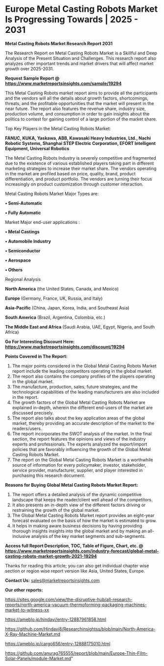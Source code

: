 # Europe Metal Casting Robots Market Is Progressing Towards | 2025 - 2031

<strong>Metal Casting Robots Market Research Report 2031</strong>

The Research Report on Metal Casting Robots Market is a Skillful and Deep Analysis of the Present Situation and Challenges. This research report also analyzes other important trends and market drivers that will affect market growth over 2025-2031.

<strong>Request Sample Report @ <a href=https://www.marketreportsinsights.com/sample/19294>https://www.marketreportsinsights.com/sample/19294</a></strong>

This Metal Casting Robots market report aims to provide all the participants and the vendors will all the details about growth factors, shortcomings, threats, and the profitable opportunities that the market will present in the near future. The report also features the revenue share, industry size, production volume, and consumption in order to gain insights about the politics to contest for gaining control of a large portion of the market share.

Top Key Players in the Metal Casting Robots Market:

<strong>FANUC, KUKA, Yaskawa, ABB, Kawasaki Heavy Industries, Ltd., Nachi Robotic Systems, Shanghai STEP Electric Corporation, EFORT Intelligent Equipment, Universal Robotics</strong>

The Metal Casting Robots Industry is severely competitive and fragmented due to the existence of various established players taking part in different marketing strategies to increase their market share. The vendors operating in the market are profiled based on price, quality, brand, product differentiation, and product portfolio. The vendors are turning their focus increasingly on product customization through customer interaction.

Metal Casting Robots Market Major Types are:

<strong>• Semi-Automatic

• Fully Automatic</strong>

Market Major end-user applications :

<strong>• Metal Castings

• Automobile Industry

• Semiconductor

• Aerospace

• Others</strong>

Regional Analysis

</u><strong><b>North America</b></strong> (the United States, Canada, and Mexico)

<strong><b>Europe </b></strong>(Germany, France, UK, Russia, and Italy)

<strong><b>Asia-Pacific</b></strong> (China, Japan, Korea, India, and Southeast Asia)

<strong><b>South America</b></strong> (Brazil, Argentina, Colombia, etc.)

<strong><b>The Middle East and Africa</b></strong> (Saudi Arabia, UAE, Egypt, Nigeria, and South Africa)

<strong>Go For Interesting Discount Here: <a href=https://www.marketreportsinsights.com/discount/19294>https://www.marketreportsinsights.com/discount/19294</a></strong>

<strong>Points Covered in The Report:</strong>
<ol>
  <li>The major points considered in the Global Metal Casting Robots Market report include the leading competitors operating in the global market.</li>
  <li>The report also contains the company profiles of the players operating in the global market.</li>
  <li>The manufacture, production, sales, future strategies, and the technological capabilities of the leading manufacturers are also included in the report.</li>
  <li>The growth factors of the Global Metal Casting Robots Market are explained in-depth, wherein the different end-users of the market are discussed precisely.</li>
  <li>The report also talks about the key application areas of the global market, thereby providing an accurate description of the market to the readers/users.</li>
  <li>The report incorporates the SWOT analysis of the market. In the final section, the report features the opinions and views of the industry experts and professionals. The experts analyzed the export/import policies that are favorably influencing the growth of the Global Metal Casting Robots Market.</li>
  <li>The report on the Global Metal Casting Robots Market is a worthwhile source of information for every policymaker, investor, stakeholder, service provider, manufacturer, supplier, and player interested in purchasing this research document.</li>
</ol>
<strong>Reasons for Buying Global Metal Casting Robots Market Report:</strong>

<ol>
  <li>The report offers a detailed analysis of the dynamic competitive landscape that keeps the reader/client well ahead of the competitors.</li>
  <li>It also presents an in-depth view of the different factors driving or restraining the growth of the global market.</li>
  <li>The Global Metal Casting Robots Market report provides an eight-year forecast evaluated on the basis of how the market is estimated to grow.</li>
  <li>It helps in making aware business decisions by having providing thorough insights insights into the global market and by making an all-inclusive analysis of the key market segments and sub-segments.</li>
</ol>
<strong>Access full Report Description, TOC, Table of Figure, Chart, etc. @ <a href=https://www.marketreportsinsights.com/industry-forecast/global-metal-casting-robots-market-growth-2021-19294>https://www.marketreportsinsights.com/industry-forecast/global-metal-casting-robots-market-growth-2021-19294</a></strong>


Thanks for reading this article; you can also get individual chapter wise section or region wise report version like Asia, United States, Europe.

<strong>Contact Us:</strong>
sales@marketreportsinsights.com

<strong>Our other reports:</strong>

<a href=https://sites.google.com/view/the-disruptive-hub/all-research-reports/north-america-vacuum-thermoforming-packaging-machines-market-to-witness-xx>https://sites.google.com/view/the-disruptive-hub/all-research-reports/north-america-vacuum-thermoforming-packaging-machines-market-to-witness-xx</a>

<a href=https://ameblo.jp/hindavi/entry-12887961858.html>https://ameblo.jp/hindavi/entry-12887961858.html</a>

<a href=https://github.com/Hindavi8/Researchinsightss/blob/main/North-America-X-Ray-Machine-Market.md>https://github.com/Hindavi8/Researchinsightss/blob/main/North-America-X-Ray-Machine-Market.md</a>

<a href=https://ameblo.jp/cargo656/entry-12888175010.html>https://ameblo.jp/cargo656/entry-12888175010.html</a>

<a href=https://github.com/anurag765555/report/blob/main/Europe-Thin-Film-Solar-Panels/module-Market.md>https://github.com/anurag765555/report/blob/main/Europe-Thin-Film-Solar-Panels/module-Market.md</a>"
